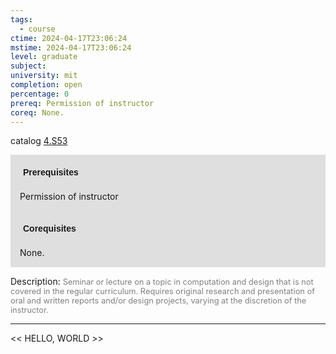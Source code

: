 ```yaml
---
tags:
  - course
ctime: 2024-04-17T23:06:24
mstime: 2024-04-17T23:06:24
level: graduate
subject: 
university: mit
completion: open
percentage: 0
prereq: Permission of instructor
coreq: None.
---
```


catalog [4.S53](http://student.mit.edu/catalog/m4e.html#4.S53)

<span style="display: block; padding: 15px; background-color: rgb(100, 100, 100, 0.2);"><font id="m_prereq3169_0" style="display: block; font-family: Arial, sans-serif; font-weight: bold; padding: 5px">Prerequisites</font><br><span id="prereq3169_0">Permission of instructor</span></span>
<span style="display: block; padding: 15px; background-color: rgb(100, 100, 100, 0.2);"><font id="m_coreq3169_0" style="display: block; font-family: Arial, sans-serif; font-weight: bold; padding: 5px">Corequisites</font><br><span id="coreq3169_0">None.</span></span>

<font style="">Description:</font>
<font style="color: grey; font-size: 0.8rem;">Seminar or lecture on a topic in computation and design that is not covered in the regular curriculum. Requires original research and presentation of oral and written reports and/or design projects, varying at the discretion of the instructor.</font>



---

<< HELLO, WORLD >>
